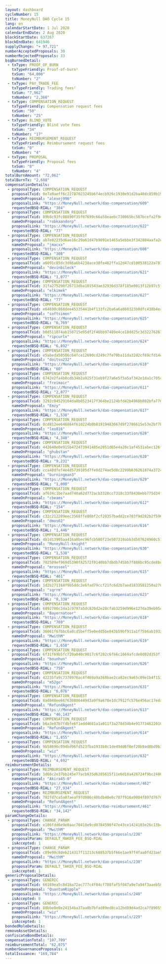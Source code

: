```yaml
---
layout: dashboard
cycleNumber: 15
title: MoneyNull DAO Cycle 15
lang: en
calendarStartDate: 1 Jul 2020
calendarEndDate: 2 Aug 2020
blockStartDate: 637267
blockEndDate: 641946
supplyChange: "+ 97,721"
numberAcceptedProposals: 30
numberRejectedProposals: 33
bsqBurnedDetail:
 - txType: PROOF_OF_BURN
   txTypeFriendly: Proof-of-burn¹
   txSum: "64,000"
   txNumber: "2"
 - txType: PAY_TRADE_FEE
   txTypeFriendly: Trading fees²
   txSum: "7,962"
   txNumber: "2,366"
 - txType: COMPENSATION_REQUEST
   txTypeFriendly: Compensation request fees
   txSum: "50"
   txNumber: "25"
 - txType: BLIND_VOTE
   txTypeFriendly: Blind vote fees
   txSum: "34"
   txNumber: "17"
 - txType: REIMBURSEMENT_REQUEST
   txTypeFriendly: Reimbursement request fees
   txSum: "8"
   txNumber: "4"
 - txType: PROPOSAL
   txTypeFriendly: Proposal fees
   txSum: "8"
   txNumber: "4"
totalBurnAmount: "72,062"
totalBurnTx: "2,608"
compensationDetails: 
 - proposalType: COMPENSATION_REQUEST
   proposalTxid: 0e7a9aeff6c22787023245b6f4ecb926c1930e91d2ba40dc859b19e96a7e21b3
   nameOnProposal: "alexej996"
   proposalLink: "https://MoneyNull.network/dao-compensation/609"
   requestedBSQ-RIAL: "384"
 - proposalType: COMPENSATION_REQUEST
   proposalTxid: 89b8c93fc08890f35f07699c66a58eaebc730065bc587bcefa2f9ec886279eb3
   nameOnProposal: "robkaandorp"
   proposalLink: "https://MoneyNull.network/dao-compensation/622"
   requestedBSQ-RIAL: "77"
 - proposalType: COMPENSATION_REQUEST
   proposalTxid: ab7e02235d6ae16c29a61d47b9091e1465a5ebbe3f342804aafa2e020207458f
   nameOnProposal: "jmacxx"
   proposalLink: "https://MoneyNull.network/dao-compensation/608"
   requestedBSQ-RIAL: "308"
 - proposalType: COMPENSATION_REQUEST
   proposalTxid: a6091c85dc3d86a6b4238ace30fe462ffa12d47cd100538122a7878733bd1b40
   nameOnProposal: "devinbileck"
   proposalLink: "https://MoneyNull.network/dao-compensation/621"
   requestedBSQ-RIAL: "1,077"
 - proposalType: COMPENSATION_REQUEST
   proposalTxid: 31fa275290f26713dba101543ae32936d378f185e0013f12b97c5ffdad838020
   nameOnProposal: "elkimek"
   proposalLink: "https://MoneyNull.network/dao-compensation/627"
   requestedBSQ-RIAL: "77"
 - proposalType: COMPENSATION_REQUEST
   proposalTxid: e64690c868dee45335441b4f133fc2ba6a6a860323b0dfc438b4ea712028575d
   nameOnProposal: "softsimon"
   proposalLink: "https://MoneyNull.network/dao-compensation/625"
   requestedBSQ-RIAL: "6,769"
 - proposalType: COMPENSATION_REQUEST
   proposalTxid: b0d511074ab150715e95df2f46bb97489e4ce18dd25c3d32276267f1b8fed090
   nameOnProposal: "ripcurlx"
   proposalLink: "https://MoneyNull.network/dao-compensation/624"
   requestedBSQ-RIAL: "6,892"
 - proposalType: COMPENSATION_REQUEST
   proposalTxid: e5abeda50506c64fce12690cd249c7fe70ba11da32d2cf69cfd14e0baf097f32
   nameOnProposal: "doitsu232"
   proposalLink: "https://MoneyNull.network/dao-compensation/610"
   requestedBSQ-RIAL: "60"
 - proposalType: COMPENSATION_REQUEST
   proposalTxid: 6742e2fa4b0cdb34b2a925f31eb9f27a6e5f5a5af342e1da1c70542e1ad10cdd
   nameOnProposal: "freimair"
   proposalLink: "https://MoneyNull.network/dao-compensation/611"
   requestedBSQ-RIAL: "2,077"
 - proposalType: COMPENSATION_REQUEST
   proposalTxid: 3292c04529104da8b0523417f364be2124bfd42b4968b802bfa7702cb8998612
   nameOnProposal: "Emzy"
   proposalLink: "https://MoneyNull.network/dao-compensation/617"
   requestedBSQ-RIAL: "1,538"
 - proposalType: COMPENSATION_REQUEST
   proposalTxid: 0cd812ee646864f610224b0b81919483667d9f2786615e53e2bf7b0248fe9dd9
   nameOnProposal: "leo816"
   proposalLink: "https://MoneyNull.network/dao-compensation/628"
   requestedBSQ-RIAL: "4,340"
 - proposalType: COMPENSATION_REQUEST
   proposalTxid: 442640e0e915b472473941485e2051d65e4a20c1af4531abec126f7d67e66311
   nameOnProposal: "ghubstan"
   proposalLink: "https://MoneyNull.network/dao-compensation/620"
   requestedBSQ-RIAL: "9,231"
 - proposalType: COMPENSATION_REQUEST
   proposalTxid: cca48dfef4e4d5739105d7fe8d274ae5d8c2299b636261874a37248227463577
   nameOnProposal: "burningman3"
   proposalLink: "https://MoneyNull.network/dao-compensation/629"
   requestedBSQ-RIAL: "1,000"
 - proposalType: COMPENSATION_REQUEST
   proposalTxid: af634c1be7aad740a62d772acb3328cc7318c33f8438ebb775d34f4ae120528d
   nameOnProposal: "cbeams"
   proposalLink: "https://MoneyNull.network/dao-compensation/612"
   requestedBSQ-RIAL: "154"
 - proposalType: COMPENSATION_REQUEST
   proposalTxid: c32c212209eec3568ffe80bf2cf28357badd2ce783f9d282b2f59683558c4fb1
   nameOnProposal: "dmos62"
   proposalLink: "https://MoneyNull.network/dao-compensation/616"
   requestedBSQ-RIAL: "1,446"
 - proposalType: COMPENSATION_REQUEST
   proposalTxid: 4b1d13905aa416a8bec96fcb580f23e507310abb3d587624960c5197bee2fa40
   nameOnProposal: "MoneyNull-knight"
   proposalLink: "https://MoneyNull.network/dao-compensation/630"
   requestedBSQ-RIAL: "1,538"
 - proposalType: COMPENSATION_REQUEST
   proposalTxid: 702509ef969d5390f82572f0140bb7dbdb745bb7f888bc95cde8bdc036887ea7
   nameOnProposal: "mrosseel"
   proposalLink: "https://MoneyNull.network/dao-compensation/615"
   requestedBSQ-RIAL: "461"
 - proposalType: COMPENSATION_REQUEST
   proposalTxid: 1d2b271168f9b5ddc2e6fad79ccf21fc6d2b7aed1833581250a270f9e72cc943
   nameOnProposal: "sqrrm"
   proposalLink: "https://MoneyNull.network/dao-compensation/623"
   requestedBSQ-RIAL: "8,338"
 - proposalType: COMPENSATION_REQUEST
   proposalTxid: 6892700c34a1c9797a5dc820d2e28cfab3259d996e127da39eb95c6e9cdd9a4d
   nameOnProposal: "Bayernatoor"
   proposalLink: "https://MoneyNull.network/dao-compensation/618"
   requestedBSQ-RIAL: "769"
 - proposalType: COMPENSATION_REQUEST
   proposalTxid: 36061f67bbc6a8cd5beff5e0edd5be843b59bf911a1f75b6ab193255b346c25e
   nameOnProposal: "MwithM"
   proposalLink: "https://MoneyNull.network/dao-compensation/619"
   requestedBSQ-RIAL: "1,658"
 - proposalType: COMPENSATION_REQUEST
   proposalTxid: 6f31f69b5fc720a040c9017c6f202c6f66c1669afcde0d02d353f142ae93cd6c
   nameOnProposal: "bounhun"
   proposalLink: "https://MoneyNull.network/dao-compensation/626"
   requestedBSQ-RIAL: "750"
 - proposalType: COMPENSATION_REQUEST
   proposalTxid: 42235fa9c7370976ac4f469a9a368bae2ca82ec9a65c09e1b4f153ce0089926d
   nameOnProposal: "m52go"
   proposalLink: "https://MoneyNull.network/dao-compensation/631"
   requestedBSQ-RIAL: "6,076"
 - proposalType: COMPENSATION_REQUEST
   proposalTxid: 8ad848ee667638886449d3a9f9a678e1dc7912fc576e456ac17edace11d125c6
   nameOnProposal: "RefundAgent"
   proposalLink: "https://MoneyNull.network/dao-compensation/613"
   requestedBSQ-RIAL: "46,143"
 - proposalType: COMPENSATION_REQUEST
   proposalTxid: b6a3e07b7f4bfe6f1edd4681a1a011f3a278d34b4e917734622010b5209ee964
   nameOnProposal: "RefundAgent"
   proposalLink: "https://MoneyNull.network/dao-compensation/614"
   requestedBSQ-RIAL: "1,855"
 - proposalType: COMPENSATION_REQUEST
   proposalTxid: 9b58696c094bd96fd523fba1933b8c1de49dd6f6ef20b9ad0bd9b367d357d8b5
   nameOnProposal: "wiz"
   proposalLink: "https://MoneyNull.network/dao-compensation/632"
   requestedBSQ-RIAL: "4,692"
reimbursementDetails: 
 - proposalType: REIMBURSEMENT_REQUEST
   proposalTxid: 1d66c2e37bb245e77acb635d6205615f11e6d18a428724f9bc248613756e695e
   nameOnProposal: "Akira45-0"
   proposalLink: "https://MoneyNull.network/dao-reimbursement/462"
   requestedBSQ-RIAL: "27,934"
 - proposalType: REIMBURSEMENT_REQUEST
   proposalTxid: 702fd7ca5a07aeaf97d086c40bdb40e6c707f916a9004f897d767043bf3d0198
   nameOnProposal: "RefundAgent"
   proposalLink: "https://MoneyNull.network/dao-reimbursement/461"
   requestedBSQ-RIAL: "34,142"
paramChangeDetails: 
 - proposalType: CHANGE_PARAM
   proposalTxid: e106fdd6e9e0aac70410e9cd0784590f47e43ce1424103e26c13b4c3d5df08b7
   nameOnProposal: "MwithM"
   proposalLink: "https://MoneyNull.network/dao-proposals/238"
   proposalParam: DEFAULT_MAKER_FEE_BSQ-RIAL
   isAccepted: 1
 - proposalType: CHANGE_PARAM
   proposalTxid: c89e98c8deb214317f11213c688537b5f66e1ae97f4faa0fd23ae5052101beb5
   nameOnProposal: "MwithM"
   proposalLink: "https://MoneyNull.network/dao-proposals/238"
   proposalParam: DEFAULT_TAKER_FEE_BSQ-RIAL
   isAccepted: 1
genericProposalDetails: 
 - proposalType: GENERIC
   proposalTxid: 66169ea5c8d1ba72ac777c4f84cf708faf5f047a9e7a94f3aaeb583254fdc765
   nameOnProposal: "QuantumRipple"
   proposalLink: "https://MoneyNull.network/dao-proposals/240"
   isAccepted: 0
 - proposalType: GENERIC
   proposalTxid: 88bbe0e8e24154ba37aa8b7bfad89ed8ca12bd89d4ad2ca7f890558a19354822
   nameOnProposal: "wiz"
   proposalLink: "https://MoneyNull.network/dao-proposals/229"
   isAccepted: 1
bondedRoleDetails: 
removeAssetDetails: 
confiscateBondDetails: 
compensationTotal: "107,709"
reimbursementTotal: "62,075"
numberGovernanceProposals: 4
totalIssuance: "169,784"
---
```

